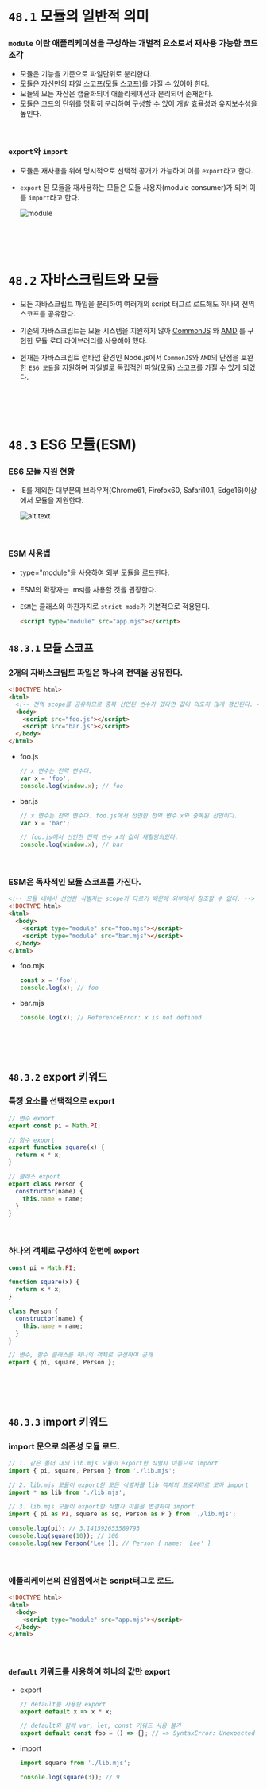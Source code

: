# `48.1` 모듈의 일반적 의미

### `module` 이란 애플리케이션을 구성하는 개별적 요소로서 재사용 가능한 코드 조각

- 모듈은 기능을 기준으로 파일단위로 분리한다.
- 모듈은 자신만의 파일 스코프(모듈 스코프)를 가질 수 있어야 한다.
- 모듈의 모든 자산은 캡슐화되어 애플리케이션과 분리되어 존재한다.
- 모듈은 코드의 단위를 명확히 분리하여 구성할 수 있어 개발 효율성과 유지보수성을 높인다.

<br/>

### `export`와 `import`

- 모듈은 재사용을 위해 명시적으로 선택적 공개가 가능하며 이를 `export`라고 한다.
- `export` 된 모듈을 재사용하는 모듈은 모듈 사용자(module consumer)가 되며 이를 `import`라고 한다.

  ![module](./assets/48-1.png)

<br/>
<br/>
<br/>

# `48.2` 자바스크립트와 모듈

- 모든 자바스크립트 파일을 분리하여 여러개의 script 태그로 로드해도 하나의 전역 스코프를 공유한다.
- 기존의 자바스크립트는 모듈 시스템을 지원하지 않아 [CommonJS](https://wiki.commonjs.org/wiki/CommonJS) 와 [AMD](https://github.com/amdjs/amdjs-api/wiki/amd) 를 구현한 모듈 로더 라이브러리를 사용해야 했다.
- 현재는 자바스크립트 런타임 환경인 Node.js에서 `CommonJS`와 `AMD`의 단점을 보완한 `ES6 모듈`을 지원하며 파일별로 독립적인 파일(모듈) 스코프를 가질 수 있게 되었다.

  <br/>
  <br/>
  <br/>

# `48.3` ES6 모듈(ESM)

### ES6 모듈 지원 현황

- IE를 제외한 대부분의 브라우저(Chrome61, Firefox60, Safari10.1, Edge16)이상에서 모듈을 지원한다.

  ![alt text](./assets/48-2.png)

<br/>

### ESM 사용법

- type="module"을 사용하여 외부 모듈을 로드한다.
- ESM의 확장자는 .msj를 사용할 것을 권장한다.
- `ESM`는 클래스와 마찬가지로 `strict mode`가 기본적으로 적용된다.

  ```html
  <script type="module" src="app.mjs"></script>
  ```

## `48.3.1` 모듈 스코프

### 2개의 자바스크립트 파일은 하나의 전역을 공유한다.

```html
<!DOCTYPE html>
<html>
  <!-- 전역 scope를 공유하므로 중복 선언된 변수가 있다면 값이 의도치 않게 갱신된다. -->
  <body>
    <script src="foo.js"></script>
    <script src="bar.js"></script>
  </body>
</html>
```

- foo.js

  ```javascript
  // x 변수는 전역 변수다.
  var x = 'foo';
  console.log(window.x); // foo
  ```

- bar.js

  ```javascript
  // x 변수는 전역 변수다. foo.js에서 선언한 전역 변수 x와 중복된 선언이다.
  var x = 'bar';

  // foo.js에서 선언한 전역 변수 x의 값이 재할당되었다.
  console.log(window.x); // bar
  ```

<br/>

### ESM은 독자적인 모듈 스코프를 가진다.

```html
<!-- 모듈 내에서 선언한 식별자는 scope가 다르기 때문에 외부에서 참조할 수 없다. -->
<!DOCTYPE html>
<html>
  <body>
    <script type="module" src="foo.mjs"></script>
    <script type="module" src="bar.mjs"></script>
  </body>
</html>
```

- foo.mjs

  ```javascript
  const x = 'foo';
  console.log(x); // foo
  ```

- bar.mjs

  ```javascript
  console.log(x); // ReferenceError: x is not defined
  ```

<br/>
<br/>
<br/>

## `48.3.2` export 키워드

### 특정 요소를 선택적으로 export

```javascript
// 변수 export
export const pi = Math.PI;

// 함수 export
export function square(x) {
  return x * x;
}

// 클래스 export
export class Person {
  constructor(name) {
    this.name = name;
  }
}
```

<br/>

### 하나의 객체로 구성하여 한번에 export

```javascript
const pi = Math.PI;

function square(x) {
  return x * x;
}

class Person {
  constructor(name) {
    this.name = name;
  }
}

// 변수, 함수 클래스를 하나의 객체로 구성하여 공개
export { pi, square, Person };
```

<br/>
<br/>
<br/>

## `48.3.3` import 키워드

### import 문으로 의존성 모듈 로드.

```javascript
// 1. 같은 폴더 내의 lib.mjs 모듈이 export한 식별자 이름으로 import
import { pi, square, Person } from './lib.mjs';

// 2. lib.mjs 모듈이 export한 모든 식별자를 lib 객체의 프로퍼티로 모아 import
import * as lib from './lib.mjs';

// 3. lib.mjs 모듈이 export한 식별자 이름을 변경하여 import
import { pi as PI, square as sq, Person as P } from './lib.mjs';

console.log(pi); // 3.141592653589793
console.log(square(10)); // 100
console.log(new Person('Lee')); // Person { name: 'Lee' }
```

<br/>

### 애플리케이션의 진입점에서는 script태그로 로드.

```html
<!DOCTYPE html>
<html>
  <body>
    <script type="module" src="app.mjs"></script>
  </body>
</html>
```

<br/>

### `default` 키워드를 사용하여 하나의 값만 export

- export

  ```javascript
  // default를 사용한 export
  export default x => x * x;

  // default와 함께 var, let, const 키워드 사용 불가
  export default const foo = () => {}; // => SyntaxError: Unexpected token 'const'
  ```

- import

  ```javascript
  import square from './lib.mjs';

  console.log(square(3)); // 9
  ```
